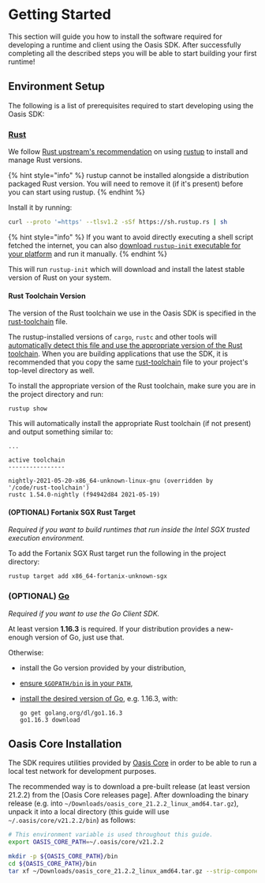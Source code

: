 # Getting Started

This section will guide you how to install the software required for developing
a runtime and client using the Oasis SDK. After successfully completing all the
described steps you will be able to start building your first runtime!

## Environment Setup

The following is a list of prerequisites required to start developing using the
Oasis SDK:

### [Rust]

We follow [Rust upstream's recommendation][rust-upstream-rustup] on using
[rustup] to install and manage Rust versions.

{% hint style="info" %}
rustup cannot be installed alongside a distribution packaged Rust version. You
will need to remove it (if it's present) before you can start using rustup.
{% endhint %}

Install it by running:

```bash
curl --proto '=https' --tlsv1.2 -sSf https://sh.rustup.rs | sh
```

{% hint style="info" %}
If you want to avoid directly executing a shell script fetched the
internet, you can also [download `rustup-init` executable for your platform]
and run it manually.
{% endhint %}

This will run `rustup-init` which will download and install the latest stable
version of Rust on your system.

#### Rust Toolchain Version

The version of the Rust toolchain we use in the Oasis SDK is specified in the
[rust-toolchain] file.

The rustup-installed versions of `cargo`, `rustc` and other tools will
[automatically detect this file and use the appropriate version of the Rust
toolchain][rust-toolchain-precedence]. When you are building applications that
use the SDK, it is recommended that you copy the same [rust-toolchain] file to
your project's top-level directory as well.

To install the appropriate version of the Rust toolchain, make sure you are
in the project directory and run:

```
rustup show
```

This will automatically install the appropriate Rust toolchain (if not
present) and output something similar to:

```
...

active toolchain
----------------

nightly-2021-05-20-x86_64-unknown-linux-gnu (overridden by '/code/rust-toolchain')
rustc 1.54.0-nightly (f94942d84 2021-05-19)
  ```

#### (OPTIONAL) Fortanix SGX Rust Target

_Required if you want to build runtimes that run inside the Intel SGX trusted
execution environment._

To add the Fortanix SGX Rust target run the following in the project
directory:

```
rustup target add x86_64-fortanix-unknown-sgx
```

<!-- markdownlint-disable line-length -->
[rustup]: https://rustup.rs/
[rust-upstream-rustup]: https://www.rust-lang.org/tools/install
[download `rustup-init` executable for your platform]: https://rust-lang.github.io/rustup/installation/other.html
[Rust]: https://www.rust-lang.org/
[rust-toolchain]: ../../rust-toolchain
[rust-toolchain-precedence]: https://github.com/rust-lang/rustup/blob/master/README.md#override-precedence
<!-- markdownlint-enable line-length -->

### (OPTIONAL) [Go]

_Required if you want to use the Go Client SDK._

At least version **1.16.3** is required. If your distribution provides a
new-enough version of Go, just use that.

Otherwise:

* install the Go version provided by your distribution,
* [ensure `$GOPATH/bin` is in your `PATH`],
* [install the desired version of Go], e.g. 1.16.3, with:

  ```
  go get golang.org/dl/go1.16.3
  go1.16.3 download
    ```

<!-- markdownlint-disable line-length -->
[Go]: https://golang.org
[ensure `$GOPATH/bin` is in your `PATH`]: https://tip.golang.org/doc/code.html#GOPATH
[install the desired version of Go]: https://golang.org/doc/install#extra_versions
<!-- markdownlint-enable line-length -->

## Oasis Core Installation

The SDK requires utilities provided by [Oasis Core] in order to be able to run
a local test network for development purposes.

The recommended way is to download a pre-built release (at least version 21.2.2)
from the [Oasis Core releases page]. After downloading the binary release (e.g.
into `~/Downloads/oasis_core_21.2.2_linux_amd64.tar.gz`), unpack it into a local
directory (this guide will use `~/.oasis/core/v21.2.2/bin`) as follows:

```bash
# This environment variable is used throughout this guide.
export OASIS_CORE_PATH=~/.oasis/core/v21.2.2

mkdir -p ${OASIS_CORE_PATH}/bin
cd ${OASIS_CORE_PATH}/bin
tar xf ~/Downloads/oasis_core_21.2.2_linux_amd64.tar.gz --strip-components=1
```

[Oasis Core]: https://docs.oasis.dev/oasis-core
[Oasis Core releases]: https://github.com/oasisprotocol/oasis-core/releases
